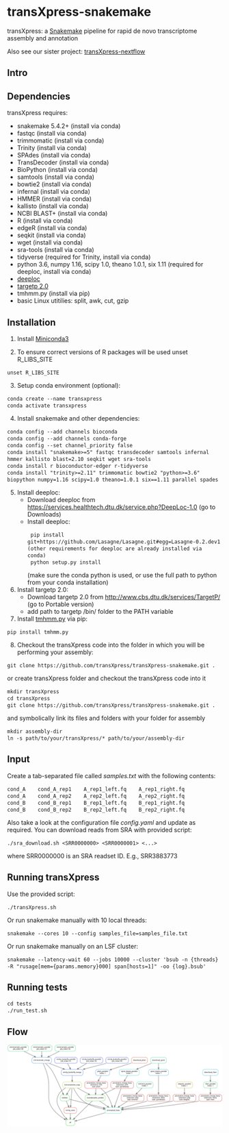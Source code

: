 # transXpress-snakemake
transXpress: a [Snakemake](https://snakemake.readthedocs.io/en/stable/) pipeline for rapid de novo transcriptome assembly and annotation

Also see our sister project: [transXpress-nextflow](https://github.com/transXpress/transXpress-nextflow)

## Intro

## Dependencies

transXpress requires:
* snakemake 5.4.2+ (install via conda)
* fastqc (install via conda)
* trimmomatic (install via conda)
* Trinity (install via conda)
* SPAdes (install via conda)
* TransDecoder (install via conda)
* BioPython (install via conda)
* samtools (install via conda)
* bowtie2 (install via conda)
* infernal (install via conda)
* HMMER (install via conda)
* kallisto (install via conda)
* NCBI BLAST+ (install via conda)
* R (install via conda)
* edgeR (install via conda)
* seqkit (install via conda)
* wget (install via conda)
* sra-tools (install via conda)
* tidyverse (required for Trinity, install via conda)
* python 3.6, numpy 1.16, scipy 1.0, theano 1.0.1, six 1.11 (required for deeploc, install via conda)
* [deeploc](https://services.healthtech.dtu.dk/service.php?DeepLoc-1.0)
* [targetp 2.0](http://www.cbs.dtu.dk/services/TargetP/)
* tmhmm.py (install via pip)
* basic Linux utitilies: split, awk, cut, gzip

## Installation

1. Install [Miniconda3](https://conda.io/en/latest/miniconda.html)

2. To ensure correct versions of R packages will be used unset R_LIBS_SITE
~~~~
unset R_LIBS_SITE
~~~~

3. Setup conda environment (optional):
~~~~
conda create --name transxpress
conda activate transxpress
~~~~

4. Install snakemake and other dependencies:  
~~~~
conda config --add channels bioconda
conda config --add channels conda-forge
conda config --set channel_priority false
conda install "snakemake>=5" fastqc transdecoder samtools infernal hmmer kallisto blast=2.10 seqkit wget sra-tools
conda install r bioconductor-edger r-tidyverse
conda install "trinity>=2.11" trimmomatic bowtie2 "python>=3.6" biopython numpy=1.16 scipy=1.0 theano=1.0.1 six==1.11 parallel spades
~~~~
5. Install deeploc:
      * Download deeploc from https://services.healthtech.dtu.dk/service.php?DeepLoc-1.0 (go to Downloads)
      * Install deeploc: 
        ~~~~
         pip install git+https://github.com/Lasagne/Lasagne.git#egg=Lasagne-0.2.dev1 (other requirements for deeploc are already installed via conda)
         python setup.py install
        ~~~~
        (make sure the conda python is used, or use the full path to python from your conda installation)
6. Install targetp 2.0:
      * Download targetp 2.0 from http://www.cbs.dtu.dk/services/TargetP/ (go to Portable version)
      * add path to targetp /bin/ folder to the PATH variable
7. Install [tmhmm.py](https://github.com/dansondergaard/tmhmm.py) via pip:
~~~~
pip install tmhmm.py
~~~~

8. Checkout the transXpress code into the folder in which you will be performing your assembly:
~~~~
git clone https://github.com/transXpress/transXpress-snakemake.git .
~~~~
or create transXpress folder and checkout the transXpress code into it
~~~~
mkdir transXpress
cd transXpress
git clone https://github.com/transXpress/transXpress-snakemake.git .
~~~~
and symbolically link its files and folders with your folder for assembly
~~~~
mkdir assembly-dir
ln -s path/to/your/transXpress/* path/to/your/assembly-dir
~~~~

## Input

Create a tab-separated file called *samples.txt* with the following contents:
~~~
cond_A    cond_A_rep1    A_rep1_left.fq    A_rep1_right.fq
cond_A    cond_A_rep2    A_rep2_left.fq    A_rep2_right.fq
cond_B    cond_B_rep1    B_rep1_left.fq    B_rep1_right.fq
cond_B    cond_B_rep2    B_rep2_left.fq    B_rep2_right.fq
~~~

Also take a look at the configuration file *config.yaml* and update as required.
You can download reads from SRA with provided script:
~~~~
./sra_download.sh <SRR0000000> <SRR0000001> <...>
~~~~
where SRR0000000 is an SRA readset ID. E.g., SRR3883773
## Running transXpress

Use the provided script:
~~~~
./transXpress.sh
~~~~

Or run snakemake manually with 10 local threads:
~~~~
snakemake --cores 10 --config samples_file=samples_file.txt
~~~~

Or run snakemake manually on an LSF cluster:
~~~~
snakemake --latency-wait 60 --jobs 10000 --cluster 'bsub -n {threads} -R "rusage[mem={params.memory}000] span[hosts=1]" -oo {log}.bsub'
~~~~

## Running tests
~~~~
cd tests
./run_test.sh
~~~~


## Flow

![The directed acyclic execution DAG of transXpress-snakemake-trinity](./tests/dag.svg )
